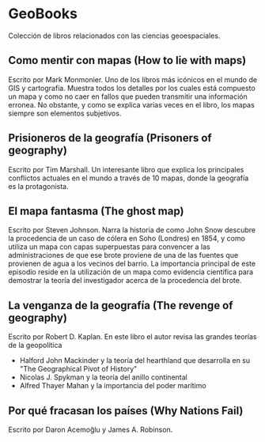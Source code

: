 # GeoBooks
Colección de libros relacionados con las ciencias geoespaciales.

## Como mentir con mapas (How to lie with maps)
Escrito por  Mark Monmonier. Uno de los libros más icónicos en el mundo de GIS y cartografía. Muestra todos los detalles por los cuales está compuesto un mapa y como no caer en fallos que pueden transmitir una información erronea. No obstante, y como se explica varias veces en el libro, los mapas siempre son elementos subjetivos.

## Prisioneros de la geografía (Prisoners of geography)
Escrito por Tim Marshall. Un interesante libro que explica los principales conflictos actuales en el mundo a través de 10 mapas, donde la geografía es la protagonista.

## El mapa fantasma (The ghost map)
Escrito por Steven Johnson. Narra la historia de como John Snow descubre la procedencia de un caso de cólera en Soho (Londres) en 1854, y como utiliza un mapa con capas superpuestas para convencer a las administraciones de que ese brote proviene de una de las fuentes que provienen de agua a los vecinos del barrio. La importancia principal de este episodio reside en la utilización de un mapa como evidencia científica para demostrar la teoría del investigador acerca de la procedencia del brote.

## La venganza de la geografía (The revenge of geography)
Escrito por  Robert D. Kaplan. En este libro el autor revisa las grandes teorías de la geopolítica
* Halford John Mackinder y la teoría del hearthland que desarrolla en su "The Geographical Pivot of History"
* Nicolas  J. Spykman y la teoría del anillo continental
* Alfred Thayer Mahan y la importancia del poder marítimo

## Por qué fracasan los países (Why Nations Fail)
Escrito por Daron Acemoğlu y James A. Robinson.
